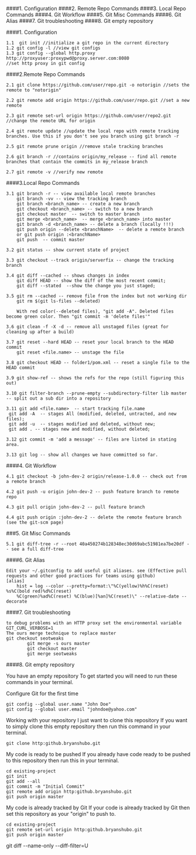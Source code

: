 ####1. Configuration
####2. Remote Repo Commands
####3. Local Repo Commands
####4. Git Workflow
####5. Git Misc Commands
####6. Git Alias
####7. Git troubleshooting
####8. Git empty repository


####1. Configuration


```
1.1  git init //initialize a git repo in the current directory
1.2 git config -l //view git configs
1.3 git config --global http.proxy http://proxyuser:proxypwd@proxy.server.com:8080 
//set http proxy in git config
```

####2.Remote Repo Commands
```
2.1 git clone https://github.com/user/repo.git -o notorigin //sets the remote to "notorigin"
```
```
2.2 git remote add origin https://github.com/user/repo.git //set a new remote
```
```
2.3 git remote set-url origin https://github.com/user/repo2.git //change the remote URL for origin
```
```
2.4 git remote update //update the local repo with remote tracking branches. Use this if you don't see you branch using git branch -r
```
```
2.5 git remote prune origin //remove stale tracking branches
```
```
2.6 git branch -r //contains origin/my_release -- find all remote branches that contain the commits in my_release branch
```
```
2.7 git remote -v //verify new remote
```

####3.Local Repo Commands
```
3.1 git branch -r -- view available local remote branches
    git branch -vv -- view the tracking branch
    git branch <branch_name> -- create a new branch
    git checkout <branch_name> -- switch to a new branch
    git checkout master  -- switch to master branch
    git merge <branch_name>  -- merge <branch_name> into master
    git branch -d <branch_name> -- delete a branch (locally !!!)
    git push origin --delete <branchName>  -- delete a remote branch
    or git push origin :<branchName>
    git push  -- commit master
```
```
3.2 git status -- show current state of project
```
```
3.3 git checkout --track origin/serverfix -- change the tracking branch
```
```
3.4 git diff --cached -- shows changes in index
    git diff HEAD -- show the diff of the most recent commit;
    git diff --stated  --show the change you just staged;
```
```
3.5 git rm --cached -- remove file from the index but not working dir
    git rm $(git ls-files --deleted)
    
    With red color(--deleted files), "git add -A". Deleted files become green color. Then "git commit -m 'delete files'"
```
```
3.6 git clean -f -X -d -- remove all unstaged files (great for cleaning up after a build)
```

```
3.7 git reset --hard HEAD -- reset your local branch to the HEAD commit
    git reset <file.name> -- unstage the file
```
```
3.8 git checkout HEAD -- folder1/pom.xml -- reset a single file to the HEAD commit
```
```
3.9 git show-ref -- shows the refs for the repo (still figuring this out)
```

```
3.10 git filter-branch --prune-empty --subdirectory-filter lib master -- split out a sub dir into a repository
```

```
3.11 git add <file.name>  -- start tracking file.name
 git add -A  -- stages All (modified, deleted, untracted, and new files);
 git add -u  -- stages modified and deleted, without new;
 git add . -- stages new and modified, without deleted;
```

```
3.12 git commit -m 'add a message' -- files are listed in stating area.
```

```
3.13 git log -- show all changes we have committed so far.
```

####4. Git Workflow
```
4.1 git checkout -b john-dev-2 origin/release-1.0.0 -- check out from a remote branch
```

```
4.2 git push -u origin john-dev-2 -- push feature branch to remote repo
```

```
4.3 git pull origin john-dev-2 -- pull feature branch
```

```
4.4 git push origin :john-dev-2 -- delete the remote feature branch (see the git-scm page)
```

###5. Git Misc Commands
```
5.1 git diff-tree -r --root 40a450274b128348ec30d69abc51981ea7be20df -- see a full diff-tree
```

####6. Git Alias
```
Edit your ~/.gitconfig to add useful git aliases. see (Effective pull requests and other good practices for teams using github)
[alias]
    hist = log --color --pretty=format:\"%C(yellow)%h%C(reset) %s%C(bold red)%d%C(reset) 
    %C(green)%ad%C(reset) %C(blue)[%an]%C(reset)\" --relative-date --decorate
```

####7. Git troubleshooting
```
to debug problems with an HTTP proxy set the environmental variable GIT_CURL_VERBOSE=1
The ours merge technique to replace master
git checkout seotweaks
        git merge -s ours master  
        git checkout master  
        git merge seotweaks
```

####8. Git empty repository

You have an empty repository
To get started you will need to run these commands in your terminal.

Configure Git for the first time
```
git config --global user.name "John Doe"
git config --global user.email "johndoe@yahoo.com"
```
Working with your repository
I just want to clone this repository
If you want to simply clone this empty repository then run this command in your terminal.
```
git clone http:github.bryanshubo.git
```
My code is ready to be pushed
If you already have code ready to be pushed to this repository then run this in your terminal.
```
cd existing-project
git init
git add --all
git commit -m "Initial Commit"
git remote add origin http:github.bryanshubo.git
git push origin master
```

My code is already tracked by Git
If your code is already tracked by Git then set this repository as your "origin" to push to.
```
cd existing-project
git remote set-url origin http:github.bryanshubo.git
git push origin master
```
git diff --name-only --diff-filter=U
